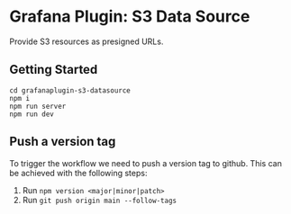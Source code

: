 # Grafana Plugin: S3 Data Source

Provide S3 resources as presigned URLs.

## Getting Started

```
cd grafanaplugin-s3-datasource
npm i
npm run server
npm run dev
```

## Push a version tag

To trigger the workflow we need to push a version tag to github. This can be achieved with the following steps:

1. Run `npm version <major|minor|patch>`
2. Run `git push origin main --follow-tags`
